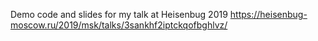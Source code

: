Demo code and slides for my talk at Heisenbug 2019 https://heisenbug-moscow.ru/2019/msk/talks/3sankhf2iptckqofbghlvz/
